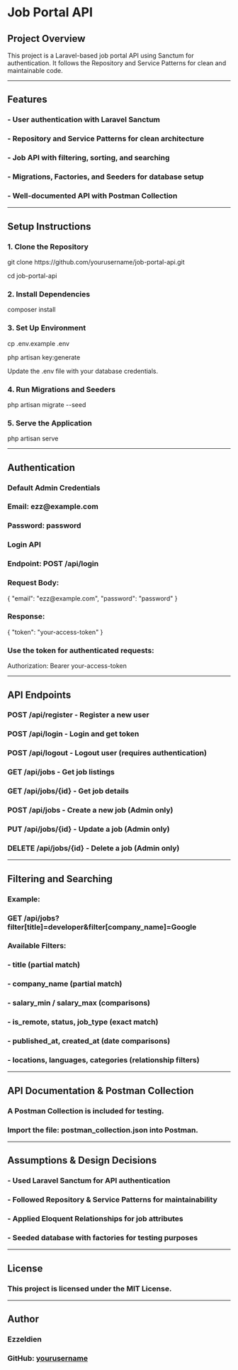 <h1>Job Portal API</h1>
<h2>Project Overview</h2>
<p>This project is a Laravel-based job portal API using Sanctum for authentication. It follows the Repository and Service Patterns for clean and maintainable code.</p>

<hr>

<h2>Features</h2>
<h3>- User authentication with Laravel Sanctum</h3>
<h3>- Repository and Service Patterns for clean architecture</h3>
<h3>- Job API with filtering, sorting, and searching</h3>
<h3>- Migrations, Factories, and Seeders for database setup</h3>
<h3>- Well-documented API with Postman Collection</h3>

<hr>

<h2>Setup Instructions</h2>
<h3>1. Clone the Repository</h3>
<p>git clone https://github.com/yourusername/job-portal-api.git</p>
<p>cd job-portal-api</p>

<h3>2. Install Dependencies</h3>
<p>composer install</p>

<h3>3. Set Up Environment</h3>
<p>cp .env.example .env</p>
<p>php artisan key:generate</p>
<p>Update the .env file with your database credentials.</p>

<h3>4. Run Migrations and Seeders</h3>
<p>php artisan migrate --seed</p>

<h3>5. Serve the Application</h3>
<p>php artisan serve</p>

<hr>

<h2>Authentication</h2>
<h3>Default Admin Credentials</h3>
<h3>Email: ezz@example.com</h3>
<h3>Password: password</h3>

<h3>Login API</h3>
<h3>Endpoint: POST /api/login</h3>

<h3>Request Body:</h3>
<p>{ "email": "ezz@example.com", "password": "password" }</p>

<h3>Response:</h3>
<p>{ "token": "your-access-token" }</p>

<h3>Use the token for authenticated requests:</h3>
<p>Authorization: Bearer your-access-token</p>

<hr>

<h2>API Endpoints</h2>
<h3>POST /api/register - Register a new user</h3>
<h3>POST /api/login - Login and get token</h3>
<h3>POST /api/logout - Logout user (requires authentication)</h3>
<h3>GET /api/jobs - Get job listings</h3>
<h3>GET /api/jobs/{id} - Get job details</h3>
<h3>POST /api/jobs - Create a new job (Admin only)</h3>
<h3>PUT /api/jobs/{id} - Update a job (Admin only)</h3>
<h3>DELETE /api/jobs/{id} - Delete a job (Admin only)</h3>

<hr>

<h2>Filtering and Searching</h2>
<h3>Example:</h3>
<h3>GET /api/jobs?filter[title]=developer&filter[company_name]=Google</h3>

<h3>Available Filters:</h3>
<h3>- title (partial match)</h3>
<h3>- company_name (partial match)</h3>
<h3>- salary_min / salary_max (comparisons)</h3>
<h3>- is_remote, status, job_type (exact match)</h3>
<h3>- published_at, created_at (date comparisons)</h3>
<h3>- locations, languages, categories (relationship filters)</h3>

<hr>

<h2>API Documentation & Postman Collection</h2>
<h3>A Postman Collection is included for testing.</h3>
<h3>Import the file: postman_collection.json into Postman.</h3>

<hr>

<h2>Assumptions & Design Decisions</h2>
<h3>- Used Laravel Sanctum for API authentication</h3>
<h3>- Followed Repository & Service Patterns for maintainability</h3>
<h3>- Applied Eloquent Relationships for job attributes</h3>
<h3>- Seeded database with factories for testing purposes</h3>

<hr>

<h2>License</h2>
<h3>This project is licensed under the MIT License.</h3>

<hr>

<h2>Author</h2>
<h3><strong>Ezzeldien</strong></h3>
<h3>GitHub: <a href="https://github.com/yourusername">yourusername</a></h3>
